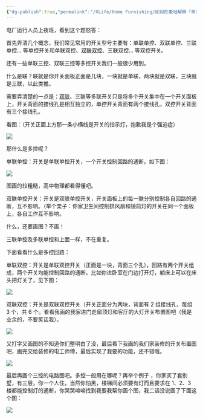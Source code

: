 ```yaml
---
{"dg-publish":true,"permalink":"/XLife/Home Furnishing/如何形象地解释「单开双联」、「双开双联」和「三开双联」开关？/","noteIcon":""}
---
```




电厂运行人员上夜班，看到这个题怒答：

首先弄清几个概念，我们常见常用的开关型号主要有：单联单控、双联单控、三联单控… 等单控开关和单联双控、[双联双控](https://www.zhihu.com/search?q=%E5%8F%8C%E8%81%94%E5%8F%8C%E6%8E%A7&search_source=Entity&hybrid_search_source=Entity&hybrid_search_extra=%7B%22sourceType%22%3A%22answer%22%2C%22sourceId%22%3A41240377%7D)、三联双控… 等双控开关。

还有一些单联三控、双联三控等多控开关我们一般很少用到。

什么是联？联就是你开关面板正面是几块，一块就是单联，两块就是双联，三块就是三联，以此类推。

需要弄清楚的一点是：[双联](https://www.zhihu.com/search?q=%E5%8F%8C%E8%81%94&search_source=Entity&hybrid_search_source=Entity&hybrid_search_extra=%7B%22sourceType%22%3A%22answer%22%2C%22sourceId%22%3A41240377%7D)、三联等多联开关只是将多个开关集中在一个开关面板上，开关背面的接线孔是相互独立的，单控开关背面有两个接线孔，双控开关背面有三个接线孔。

看图：（开关正面上方那一条小横线是开关的指示灯，抱歉我是个强迫症）

![](https://pic3.zhimg.com/80/cb29a5d525ef5fb2d7b42ee1bd81cb83_1440w.jpg?source=1940ef5c)

那什么是多控呢？

单联单控：开关是单联单控开关，一个开关控制回路的通断。如下图：

![](https://pic4.zhimg.com/80/383dce38fe83f30be4e090a814736cfc_1440w.jpg?source=1940ef5c)

图画的较粗糙，高中物理都看得懂吧。

双联单控开关：开关是双联单控开关，开关面板上的每一联分别控制各自回路的通断，互不影响。（举个栗子：你家卫生间控制排风扇和镜前灯的开关在同一个面板上，各自工作互不影响。

什么，还要画图？不画！

三联单控及多联单控和上面一样，不在重复。

下面看看什么是多控回路：

单联双控：开关是单联双控开关（正面是一块，背面三个孔），回路有两个开关组成，两个开关均能控制回路的通断。比如你进卧室在门边打开灯，躺床上可以在床头把灯关了，见下图：

![](https://pica.zhimg.com/80/62cad81dc0cc6db45a184f8e1434d0b5_1440w.jpg?source=1940ef5c)

双联双控：开关是双联双控开关（开关正面分为两块，背面有 2 组接线孔，每组 3 个，共 6 个。看看我画的我家进门走廊顶灯和客厅的大灯开关布置图吧（我是业余的，不要笑话我）。

![](https://pica.zhimg.com/80/12bfc7648a0ad167891e5bcfdad6412d_1440w.jpg?source=1940ef5c)

又打字又画图的不知道你们整明白了没，最后看下我画的我们家装修的开关布置图吧，画完交给装修的电工师傅，最后实现了我要的功能，还不错哦。

![](https://pic3.zhimg.com/80/03616d36e437e65fbe343440c984b825_1440w.jpg?source=1940ef5c)

最后再画个三控的电路图吧。多控一般用在哪呢？再举个例子 ，你家买了套别墅，有三层，你一个人住，当然你怕黑，楼梯间必须要有灯而且要求在 1、2、3 楼都能控制灯的通断，你哭哭啼啼找到我要我帮你画个图，我二话没说画了下面这个图：

![](https://pic2.zhimg.com/80/e800bab77a4e8347cfa8012aec75879e_1440w.jpg?source=1940ef5c)



